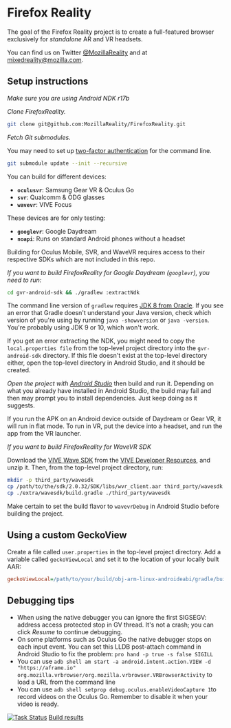 # Firefox Reality

The goal of the Firefox Reality project is to create a full-featured browser exclusively for *standalone* AR and VR headsets.

You can find us on Twitter [@MozillaReality](https://twitter.com/mozillareality) and at [mixedreality@mozilla.com](mailto:mixedreality@mozilla.com).

## Setup instructions

*Make sure you are using Android NDK r17b*

*Clone FirefoxReality.*

```bash
git clone git@github.com:MozillaReality/FirefoxReality.git
```

*Fetch Git submodules.*

You may need to set up [two-factor authentication](https://blog.github.com/2013-09-03-two-factor-authentication/#how-does-it-work-for-command-line-git) for the command line.

```bash
git submodule update --init --recursive
```

You can build for different devices:

- **`oculusvr`**: Samsung Gear VR & Oculus Go
- **`svr`**: Qualcomm & ODG glasses
- **`wavevr`**: VIVE Focus

These devices are for only testing:

- **`googlevr`**: Google Daydream
- **`noapi`**: Runs on standard Android phones without a headset

Building for Oculus Mobile, SVR, and WaveVR requires access to their respective SDKs which are not included in this repo.

*If you want to build FirefoxReality for Google Daydream (`googlevr`), you need to run:*

```bash
cd gvr-android-sdk && ./gradlew :extractNdk
```

The command line version of `gradlew` requires [JDK 8 from Oracle](http://www.oracle.com/technetwork/java/javase/downloads/jdk8-downloads-2133151.html). If you see an error that Gradle doesn't understand your Java version, check which version of you're using by running `java -showversion` or `java -version`. You're probably using JDK 9 or 10, which won't work.

If you get an error extracting the NDK, you might need to copy the `local.properties file` from the top-level project directory into the `gvr-android-sdk` directory. If this file doesn't exist at the top-level directory either, open the top-level directory in Android Studio, and it should be created.

*Open the project with [Android Studio](https://developer.android.com/studio/index.html)* then build and run it. Depending on what you already have installed in Android Studio, the build may fail and then may prompt you to install dependencies. Just keep doing as it suggests.

If you run the APK on an Android device outside of Daydream or Gear VR, it will run in flat mode. To run in VR, put the device into a headset, and run the app from the VR launcher.

*If you want to build FirefoxReality for WaveVR SDK*

Download the [VIVE Wave SDK](https://developer.vive.com/resources/knowledgebase/wave-sdk/) from the [VIVE Developer Resources](https://vivedeveloper.com/), and unzip it. Then, from the top-level project directory, run:

```bash
mkdir -p third_party/wavesdk
cp /path/to/the/sdk/2.0.32/SDK/libs/wvr_client.aar third_party/wavesdk
cp ./extra/wavesdk/build.gradle ./third_party/wavesdk
```

Make certain to set the build flavor to `wavevrDebug` in Android Studio before building the project.

## Using a custom GeckoView

Create a file called `user.properties` in the top-level project directory. Add a variable called `geckoViewLocal` and set it to the location of your locally built AAR:

```ini
geckoViewLocal=/path/to/your/build/obj-arm-linux-androideabi/gradle/build/mobile/android/geckoview/outputs/aar/geckoview-local-withGeckoBinaries-noMinApi-debug.aar
```

## Debugging tips

- When using the native debugger you can ignore the first SIGSEGV: address access protected stop in GV thread. It's not a crash; you can click *Resume* to continue debugging.
- On some platforms such as Oculus Go the native debugger stops on each input event. You can set this LLDB post-attach command in Android Studio to fix the problem: `pro hand -p true -s false SIGILL`
- You can use `adb shell am start -a android.intent.action.VIEW -d "https://aframe.io" org.mozilla.vrbrowser/org.mozilla.vrbrowser.VRBrowserActivity` to load a URL from the command line
- You can use `adb shell setprop debug.oculus.enableVideoCapture 1`to record videos on the Oculus Go. Remember to disable it when your video is ready.


[![Task Status](https://github.taskcluster.net/v1/repository/MozillaReality/FirefoxReality/master/badge.svg)](https://github.taskcluster.net/v1/repository/MozillaReality/FirefoxReality/master/latest) [Build results](https://github.taskcluster.net/v1/repository/MozillaReality/FirefoxReality/master/latest)
